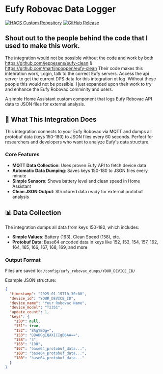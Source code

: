 # Eufy Robovac Data Logger

[![HACS Custom Repository](https://img.shields.io/badge/HACS-Custom-orange.svg)](https://github.com/CBDesignS/Eufy-Robovac-Data-Logger)
[![GitHub Release](https://img.shields.io/github/release/CBDesignS/Eufy-Robovac-Data-Logger.svg)](https://github.com/CBDesignS/Eufy-Robovac-Data-Logger/releases)

## Shout out to the people behind the code that I used to make this work.

The integration would not be possible without the code and work by both https://github.com/jeppesens/eufy-clean & https://github.com/martijnpoppen/eufy-clean
Their code makes this intehration work, Login, talk to the correct Eufy servers. Access the api server to get the current DPS data for this integration ot log.
Without these people this would not be possible. I just expanded upon their work to try and enhance the Eufy Robovac comminity and users.


A simple Home Assistant custom component that logs Eufy Robovac API data to JSON files for external analysis.

## 🎯 What This Integration Does

This integration connects to your Eufy Robovac via MQTT and dumps all protobuf data (keys 150-180) to JSON files every 60 seconds. Perfect for researchers and developers who want to analyze Eufy's data structure.

### Core Features
- **MQTT Data Collection**: Uses proven Eufy API to fetch device data
- **Automatic Data Dumping**: Saves keys 150-180 to JSON files every minute
- **Simple Sensors**: Shows battery level and clean speed in Home Assistant
- **Clean JSON Output**: Structured data ready for external protobuf analysis

## 📊 Data Collection

The integration dumps all data from keys 150-180, which includes:
- **Simple Values**: Battery (163), Clean Speed (158), etc.
- **Protobuf Data**: Base64 encoded data in keys like 152, 153, 154, 157, 162, 164, 165, 166, 167, 168, 169, and more

### Output Format
Files are saved to: `/config/eufy_robovac_dumps/YOUR_DEVICE_ID/`

Example JSON structure:
```json
{
  "timestamp": "2025-01-15T10:30:00",
  "device_id": "YOUR_DEVICE_ID",
  "device_name": "Your Robovac Name",
  "device_model": "T2351",
  "update_count": 1,
  "keys": {
    "150": null,
    "151": true,
    "152": "BAgYEGg=",
    "153": "DBADGgIQAXICIgB6AA==",
    "158": "3",
    "163": "100",
    "167": "base64_protobuf_data...",
    "168": "base64_protobuf_data...",
    "180": "base64_protobuf_data..."
  }
}
